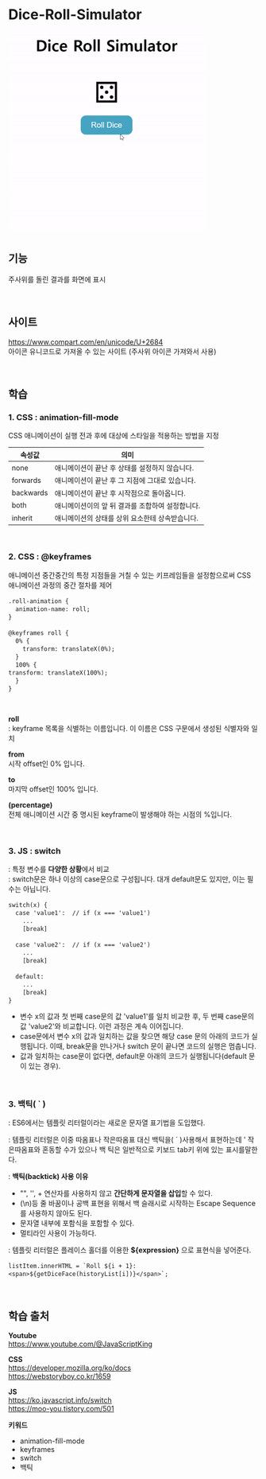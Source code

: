 # Dice-Roll-Simulator

<img src="./dice-roll.gif" width="400">

## 기능 
주사위를 돌린 결과를 화면에 표시 

<br>

## 사이트   
https://www.compart.com/en/unicode/U+2684  
아이콘 유니코드로 가져올 수 있는 사이트 (주사위 아이콘 가져와서 사용)   
 

<br>

## 학습
### 1. CSS : animation-fill-mode 
CSS 애니메이션이 실행 전과 후에 대상에 스타일을 적용하는 방법을 지정

|속성값|의미|
|---|---|
|none|애니메이션이 끝난 후 상태를 설정하지 않습니다.|
|forwards|애니메이션이 끝난 후 그 지점에 그대로 있습니다.|
|backwards|애니메이션이 끝난 후 시작점으로 돌아옵니다.|
|both|애니메이션이의 앞 뒤 결과를 조합하여 설정합니다.|
|inherit|애니메이션의 상태를 상위 요소한테 상속받습니다.|

<br>

### 2. CSS : @keyframes 
애니메이션 중간중간의 특정 지점들을 거칠 수 있는 키프레임들을 설정함으로써 CSS 애니메이션 과정의 중간 절차를 제어   
```
.roll-animation {
  animation-name: roll;
}

@keyframes roll {
  0% {
    transform: translateX(0%);
  }
  100% {
transform: translateX(100%);
  }
}
```
<br>  

**roll**  
: keyframe 목록을 식별하는 이름입니다. 이 이름은 CSS 구문에서 생성된 식별자와 일치  

**from**  
시작 offset인 0% 입니다.

**to**  
마지막 offset인 100% 입니다.

**(percentage)**  
전체 애니메이션 시간 중 명시된 keyframe이 발생해야 하는 시점의 %입니다.   

<br>

### 3. JS : switch  
: 특정 변수를 **다양한 상황**에서 비교    
: switch문은 하나 이상의 case문으로 구성됩니다. 대개 default문도 있지만, 이는 필수는 아닙니다.  
```
switch(x) {
  case 'value1':  // if (x === 'value1')
    ...
    [break]

  case 'value2':  // if (x === 'value2')
    ...
    [break]

  default:
    ...
    [break]
}
```
- 변수 x의 값과 첫 번째 case문의 값 'value1'를 일치 비교한 후, 두 번째 case문의 값 'value2'와 비교합니다. 이런 과정은 계속 이어집니다.  
- case문에서 변수 x의 값과 일치하는 값을 찾으면 해당 case 문의 아래의 코드가 실행됩니다. 이때, break문을 만나거나 switch 문이 끝나면 코드의 실행은 멈춥니다.
- 값과 일치하는 case문이 없다면, default문 아래의 코드가 실행됩니다(default 문이 있는 경우).

<br>

### 3. 백틱( ` )  
: ES6에서는 템플릿 리터럴이라는 새로운 문자열 표기법을 도입했다.

: 템플릿 리터럴은 이중 따옴표나 작은따옴표 대신 백틱을( ` )사용해서 표현하는데 ' 작은따옴표와 혼동할 수가 있으나 백 틱은 일반적으로 키보드 tab키 위에 있는 표시를말한다.

: **백틱(backtick) 사용 이유**

- "", '', + 연산자를 사용하지 않고 **간단하게 문자열을 삽입**할 수 있다.
- (\n)등 줄 바꿈이나 공백 표현을 위해서 백 슬래시로 시작하는 Escape Sequence를 사용하지 않아도 된다.
- 문자열 내부에 포함식을 포함할 수 있다.
- 멀티라인 사용이 가능하다.

: 템플릿 리터럴은 플레이스 홀더를 이용한 **${expression}** 으로 표현식을 넣어준다.

```
listItem.innerHTML = `Roll ${i + 1}: <span>${getDiceFace(historyList[i])}</span>`;
```

<br>

## 학습 출처 
**Youtube**  
https://www.youtube.com/@JavaScriptKing  

**CSS**   
https://developer.mozilla.org/ko/docs  
https://webstoryboy.co.kr/1659  

**JS**  
https://ko.javascript.info/switch  
https://moo-you.tistory.com/501  

**키워드**   
- animation-fill-mode    
- keyframes  
- switch  
- 백틱

